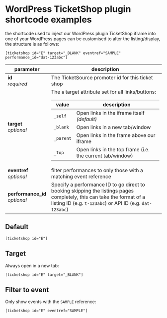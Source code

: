# WordPress TicketShop plugin shortcode examples

the shortcode used to inject our WordPress plugin TicketShop iframe into one of your WordPress pages can be customised to alter the listing/display, the structure is as follows:

```
[ticketshop id="E" target="_BLANK" eventref="SAMPLE" performance_id="dat-123abc"]
```

<table>
    <thead>
      <tr>
        <th>parameter</th>
        <th>description</th>
      </tr>
    </thead>
    <tbody>
      <tr>
        <td><strong>id</strong><br><em>required</em></td>
        <td>The TicketSource promoter id for this ticket shop</td>
      </tr>
      <tr>
        <td><strong>target</strong><br><em>optional</em></td>
        <td>
          The <code>a</code> target attribute set for all links/buttons:
          <table>
            <thead>
              <tr>
                <th>value</th>
                <th>description</th>
              </tr>
            </thead>
            <tbody>
              <tr>
                <td><code>_self</code></td>
                <td>Open links in the iframe itself <em>(default)</em></td>
              </tr>
              <tr>
                <td><code>_blank</code></td>
                <td>Open links in a new tab/window</td>
              </tr>
              <tr>
                <td><code>_parent</code></td>
                <td>Open links in the frame above our iframe</td>
              </tr>
              <tr>
                <td><code>_top</code></td>
                <td>Open links in the top frame (i.e. the current tab/window)</td>
              </tr>
            </tbody>
          </table>
        </td>
      </tr>
      <tr>
        <td><strong>eventref</strong><br><em>optional</em></td>
        <td>filter performances to only those with a matching event reference</td>
      </tr>
      <tr>
        <td><strong>performance_id</strong><br><em>optional</em></td>
        <td>Specify a performance ID to go direct to booking skipping the listings pages completely, this can take the format of a listing ID (e.g. <code>t-123abc</code>) or API ID (e.g. <code>dat-123abc</code>)</td>
      </tr>
    </tbody>
</table>

## Default

```
[ticketshop id="E"]
```

## Target

Always open in a new tab:

```
[ticketshop id="E" target="_BLANK"]
```

## Filter to event

Only show events with the `SAMPLE` reference:

```
[ticketshop id="E" eventref="SAMPLE"]
```
